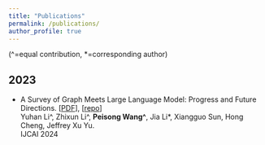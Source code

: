 ```yaml
---
title: "Publications"
permalink: /publications/
author_profile: true
---
```

(^=equal contribution, *=corresponding author)
##  2023
* A Survey of Graph Meets Large Language Model: Progress and Future Directions. [[PDF](https://arxiv.org/pdf/2311.12399.pdf)], [[repo](https://github.com/yhLeeee/Awesome-LLMs-in-Graph-tasks)] <br>
Yuhan Li^, Zhixun Li^, **Peisong Wang^**, Jia Li\*, Xiangguo Sun, Hong Cheng, Jeffrey Xu Yu. <br>
IJCAI 2024 <br>